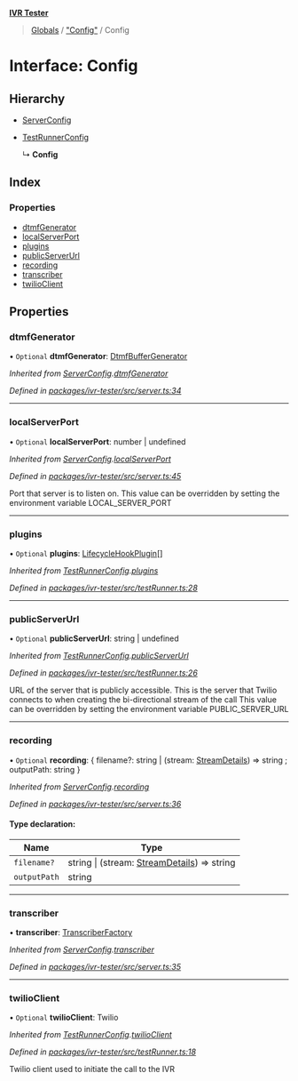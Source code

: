 **[IVR Tester](../README.md)**

> [Globals](../README.md) / ["Config"](../modules/_config_.md) / Config

# Interface: Config

## Hierarchy

* [ServerConfig](_server_.serverconfig.md)

* [TestRunnerConfig](_testrunner_.testrunnerconfig.md)

  ↳ **Config**

## Index

### Properties

* [dtmfGenerator](_config_.config.md#dtmfgenerator)
* [localServerPort](_config_.config.md#localserverport)
* [plugins](_config_.config.md#plugins)
* [publicServerUrl](_config_.config.md#publicserverurl)
* [recording](_config_.config.md#recording)
* [transcriber](_config_.config.md#transcriber)
* [twilioClient](_config_.config.md#twilioclient)

## Properties

### dtmfGenerator

• `Optional` **dtmfGenerator**: [DtmfBufferGenerator](_dtmf_dtmfplayer_.dtmfbuffergenerator.md)

*Inherited from [ServerConfig](_server_.serverconfig.md).[dtmfGenerator](_server_.serverconfig.md#dtmfgenerator)*

*Defined in [packages/ivr-tester/src/server.ts:34](https://github.com/SketchingDev/ivr-tester/blob/cbdfab7/packages/ivr-tester/src/server.ts#L34)*

___

### localServerPort

• `Optional` **localServerPort**: number \| undefined

*Inherited from [ServerConfig](_server_.serverconfig.md).[localServerPort](_server_.serverconfig.md#localserverport)*

*Defined in [packages/ivr-tester/src/server.ts:45](https://github.com/SketchingDev/ivr-tester/blob/cbdfab7/packages/ivr-tester/src/server.ts#L45)*

Port that server is to listen on.
This value can be overridden by setting the environment variable LOCAL_SERVER_PORT

___

### plugins

• `Optional` **plugins**: [LifecycleHookPlugin](_plugins_lifecycle_lifecyclehookplugin_.lifecyclehookplugin.md)[]

*Inherited from [TestRunnerConfig](_testrunner_.testrunnerconfig.md).[plugins](_testrunner_.testrunnerconfig.md#plugins)*

*Defined in [packages/ivr-tester/src/testRunner.ts:28](https://github.com/SketchingDev/ivr-tester/blob/cbdfab7/packages/ivr-tester/src/testRunner.ts#L28)*

___

### publicServerUrl

• `Optional` **publicServerUrl**: string \| undefined

*Inherited from [TestRunnerConfig](_testrunner_.testrunnerconfig.md).[publicServerUrl](_testrunner_.testrunnerconfig.md#publicserverurl)*

*Defined in [packages/ivr-tester/src/testRunner.ts:26](https://github.com/SketchingDev/ivr-tester/blob/cbdfab7/packages/ivr-tester/src/testRunner.ts#L26)*

URL of the server that is publicly accessible. This is the
server that Twilio connects to when creating the bi-directional
stream of the call
This value can be overridden by setting the environment variable PUBLIC_SERVER_URL

___

### recording

• `Optional` **recording**: { filename?: string \| (stream: [StreamDetails](_handlers_mediastreamrecorder_.streamdetails.md)) => string ; outputPath: string  }

*Inherited from [ServerConfig](_server_.serverconfig.md).[recording](_server_.serverconfig.md#recording)*

*Defined in [packages/ivr-tester/src/server.ts:36](https://github.com/SketchingDev/ivr-tester/blob/cbdfab7/packages/ivr-tester/src/server.ts#L36)*

#### Type declaration:

Name | Type |
------ | ------ |
`filename?` | string \| (stream: [StreamDetails](_handlers_mediastreamrecorder_.streamdetails.md)) => string |
`outputPath` | string |

___

### transcriber

•  **transcriber**: [TranscriberFactory](../modules/_plugins_transcription_transcriberfactory_.md#transcriberfactory)

*Inherited from [ServerConfig](_server_.serverconfig.md).[transcriber](_server_.serverconfig.md#transcriber)*

*Defined in [packages/ivr-tester/src/server.ts:35](https://github.com/SketchingDev/ivr-tester/blob/cbdfab7/packages/ivr-tester/src/server.ts#L35)*

___

### twilioClient

• `Optional` **twilioClient**: Twilio

*Inherited from [TestRunnerConfig](_testrunner_.testrunnerconfig.md).[twilioClient](_testrunner_.testrunnerconfig.md#twilioclient)*

*Defined in [packages/ivr-tester/src/testRunner.ts:18](https://github.com/SketchingDev/ivr-tester/blob/cbdfab7/packages/ivr-tester/src/testRunner.ts#L18)*

Twilio client used to initiate the call to the IVR
